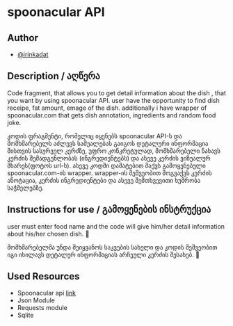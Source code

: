 # spoonacular API

## Author

- [@irinkadat](https://github.com/irinkadat)


## Description / აღწერა
Code fragment, that allows you to get detail information about the dish , that you want by using spoonacular API. user have the opportunity to find dish receipe, fat amount, emage of the dish. additionally i have wrapper of spoonacular.com that gets dish annotation, ingredients and random food joke.


კოდის ფრაგმენტი, რომელიც იყენებს spoonacular API-ს და მომხმარებელს აძლევს საშუალებას გაიგოს დეტალური ინფორმაცია მისთვის სასურველ კერძზე, უფრო კონკრეტულად, მომხმარებელი ნახავს კერძის შემადგენლობას (ინგრედიენტებს) და ასევე კერძის ვიზუალურ მხარეს(ფოტოს url-ს). ასევე კოდში დამატებით მაქვს გამოყენებული spoonacular.com-ის wrapper. wrapper-ის მეშვეობით მოგვაქვს კერძის ანოტაცია, კერძის ინგრედიენტები და ასევე შემთხვევითი ხუმრობა საჭმელებზე.
## Instructions for use / გამოყენების ინსტრუქცია
user must enter food name and the code will give him/her detail information about his/her chosen dish. 💛


მომხმარებელმა უნდა შეიყვანოს საკვების სახელი და კოდის მეშვეობით იგი იხილავს დეტალურ ინფორმაციას არჩეული კერძის შესახებ. 💛

## Used Resources
- Spoonacular api [link](https://spoonacular.com/food-api/docs#Search-Recipes-Complex)
- Json Module
- Requests module
- Sqlite

